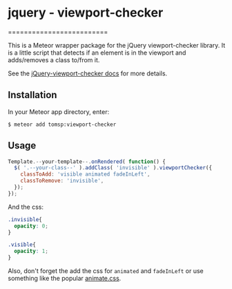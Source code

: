 # jquery - viewport-checker

=========================

This is a Meteor wrapper package for the jQuery viewport-checker library. It is a little script that detects if an element is in the viewport and adds/removes a class to/from it.

See the [jQuery-viewport-checker docs](https://github.com/dirkgroenen/jQuery-viewport-checker) for more details.

## Installation

In your Meteor app directory, enter:

```
$ meteor add tomsp:viewport-checker
```

## Usage

```js
Template.--your-template--.onRendered( function() {
  $( '.--your-class--' ).addClass( 'invisible' ).viewportChecker({
    classToAdd: 'visible animated fadeInLeft',
    classToRemove: 'invisible',
  });
});
```

And the css:

```css
.invisible{
  opacity: 0;
}

.visible{
  opacity: 1;
}
```

Also, don't forget the add the css for `animated` and `fadeInLeft` or use something like the popular [animate.css](https://atmospherejs.com/natestrauser/animate-css).